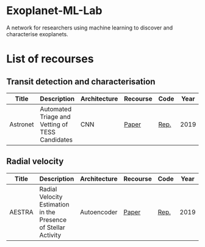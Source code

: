 # Exoplanet-ML-Lab
A network for researchers using machine learning to discover and characterise exoplanets.

# List of recourses

## Transit detection and characterisation
| Title | Description | Architecture | Recourse | Code | Year |
| ----- | ----------- | ------------ | -------- | ---- | ---- |
| Astronet |  Automated Triage and Vetting of TESS Candidates | CNN | [Paper](https://iopscience.iop.org/article/10.3847/1538-3881/ab21d6/meta) | [Rep.](https://github.com/yuliang419/Astronet-Vetting) | 2019 |


## Radial velocity
| Title | Description | Architecture | Recourse | Code | Year |
| ----- | ----------- | ------------ | -------- | ---- | ---- |
| AESTRA |  Radial Velocity Estimation in the Presence of Stellar Activity | Autoencoder | [Paper](https://iopscience.iop.org/article/10.3847/1538-3881/ad0e01/meta) | [Rep.](https://github.com/yanliang-astro/aestra/tree/main) | 2019 |
